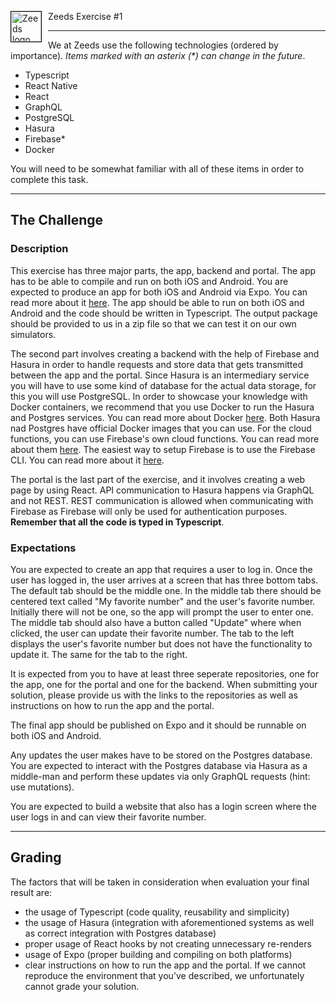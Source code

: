 
<img src="https://play-lh.googleusercontent.com/ESPEFSHC_T6NGI54ljG9YsYZv5MmH5jAQhonikjtgkzvzEaXGTOY85ePieT7V5BPL2E=w480-h960-rw"
     alt="Zeeds logo"
     style="float: left; margin-right: 10px; width: 48px; border: 1px solid black" />

Zeeds Exercise #1

---

We at Zeeds use the following technologies (ordered by importance).
*Items marked with an asterix (\*) can change in the future*.

- Typescript
- React Native
- React
- GraphQL
- PostgreSQL
- Hasura
- Firebase*
- Docker

You will need to be somewhat familiar with all of these items in order to complete this task.

---

## The Challenge

### Description

This exercise has three major parts, the app, backend and portal. The app has to be able to compile and run on both iOS and Android.
You are expected to produce an app for both iOS and Android via Expo. You can read more about it [here](https://docs.expo.dev/build/introduction/). The app should be able to run on both iOS and Android and the code should be written in Typescript. The output package should be provided to us in a zip file so that we can test it on our own simulators.

The second part involves creating a backend with the help of Firebase and Hasura in order to handle requests and store data that gets transmitted between the app and the portal. Since Hasura is an intermediary service you will have to use some kind of database for the actual data storage, for this you will use PostgreSQL.
In order to showcase your knowledge with Docker containers, we recommend that you use Docker to run the Hasura and Postgres services. You can read more about Docker [here](https://docs.docker.com/get-started/overview/). Both Hasura nad Postgres have official Docker images that you can use. For the cloud functions, you can use Firebase's own cloud functions. You can read more about them [here](https://firebase.google.com/docs/functions). The easiest way to setup Firebase is to use the Firebase CLI. You can read more about it [here](https://firebase.google.com/docs/cli).

The portal is the last part of the exercise, and it involves creating a web page by using React. API communication to Hasura happens via GraphQL and not REST. REST communication is allowed when communicating with Firebase as Firebase will only be used for authentication purposes. **Remember that all the code is typed in Typescript**.

### Expectations

You are expected to create an app that requires a user to log in. Once the user has logged in, the user arrives at a screen that has three bottom tabs. The default tab should be the middle one. In the middle tab there should be centered text called "My favorite number" and the user's favorite number. Initially there will not be one, so the app will prompt the user to enter one. The middle tab should also have a button called "Update" where when clicked, the user can update their favorite number. The tab to the left displays the user's favorite number but does not have the functionality to update it. The same for the tab to the right. 

It is expected from you to have at least three seperate repositories, one for the app, one for the portal and one for the backend. When submitting your solution, please provide us with the links to the repositories as well as instructions on how to run the app and the portal.

The final app should be published on Expo and it should be runnable on both iOS and Android.

Any updates the user makes have to be stored on the Postgres database. You are expected to interact with the Postgres database via Hasura as a middle-man and perform these updates via only GraphQL requests (hint: use mutations).

You are expected to build a website that also has a login screen where the user logs in and can view their favorite number.

--- 

## Grading

The factors that will be taken in consideration when evaluation your final result are:

- the usage of Typescript (code quality, reusability and simplicity)
- the usage of Hasura (integration with aforementioned systems as well as correct integration with Postgres database)
- proper usage of React hooks by not creating unnecessary re-renders
- usage of Expo (proper building and compiling on both platforms)
- clear instructions on how to run the app and the portal. If we cannot reproduce the environment that you've described, we unfortunately cannot grade your solution.







